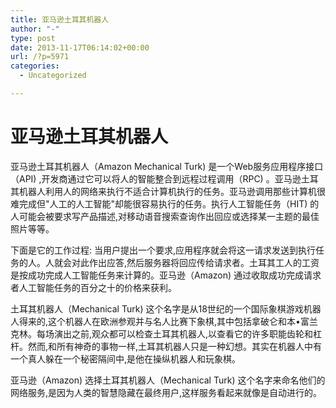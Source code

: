 ```yaml
---
title: 亚马逊土耳其机器人
author: "-"
type: post
date: 2013-11-17T06:14:02+00:00
url: /?p=5971
categories:
  - Uncategorized

---
```

# 亚马逊土耳其机器人
亚马逊土耳其机器人（Amazon Mechanical Turk) 是一个Web服务应用程序接口（API) ,开发商通过它可以将人的智能整合到远程过程调用（RPC) 。亚马逊土耳其机器人利用人的网络来执行不适合计算机执行的任务。亚马逊调用那些计算机很难完成但"人工的人工智能"却能很容易执行的任务。执行人工智能任务（HIT) 的人可能会被要求写产品描述,对移动语音搜索查询作出回应或选择某一主题的最佳照片等等。

下面是它的工作过程: 当用户提出一个要求,应用程序就会将这一请求发送到执行任务的人。人就会对此作出应答,然后服务器将回应传给请求者。土耳其工人的工资是按成功完成人工智能任务来计算的。亚马逊（Amazon) 通过收取成功完成请求者人工智能任务的百分之十的价格来获利。

土耳其机器人（Mechanical Turk) 这个名字是从18世纪的一个国际象棋游戏机器人得来的,这个机器人在欧洲参观并与名人比赛下象棋,其中包括拿破仑和本•富兰克林。每场演出之前,观众都可以检查土耳其机器人,以查看它的许多职能齿轮和杠杆。然而,和所有神奇的事物一样,土耳其机器人只是一种幻想。其实在机器人中有一个真人躲在一个秘密隔间中,是他在操纵机器人和玩象棋。

亚马逊（Amazon) 选择土耳其机器人（Mechanical Turk) 这个名字来命名他们的网络服务,是因为人类的智慧隐藏在最终用户,这样服务看起来就像是自动进行的。
